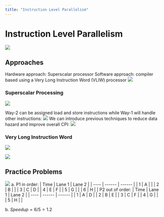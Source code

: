 ```yaml
---
title: "Instruction Level Parallelism"
---
```

# Instruction Level Parallelism
![](https://i.imgur.com/yzE277X.png)
## Approaches
Hardware approach: Superscalar processor
Software approach: compiler based using a Very Long Instruction Word (VLIW) processor
![](https://i.imgur.com/Ox1n5Kf.png)
### Superscalar Processing
![](https://i.imgur.com/ljdhC05.png)

Way-2 can be assigned load and store instructions while Way-1 will handle other instructions:
![](https://i.imgur.com/LPv8fUr.png)
We can introduce previous techniques to reduce data hazard and improve overall CPI:
![](https://i.imgur.com/3eIU4dS.png)
### Very Long Instruction Word
![](https://i.imgur.com/NV8jkzd.png)

![](https://i.imgur.com/at4qsxH.png)

## Practice Problems
![](https://i.imgur.com/TonQ5Bf.png)
a.
P1 in order:
| Time | Lane 1 | Lane 2 |
| ---- | ------ | ------ |
| 1    | A      |        |
| 2    | B      |        |
| 3    | C      | D      |
| 4    | E      | F      |
| 5    | G      |        |
| 6    | H       |        |
P2 out of order:
| Time | Lane 1 | Lane 2 |
| ---- | ------ | ------ |
| 1    | A      | D      |
| 2    | B      | E      |
| 3    | C      | F      |
| 4    | G      |        |
| 5    | H      |        |

b. $Speedup = 6/5=1.2$
